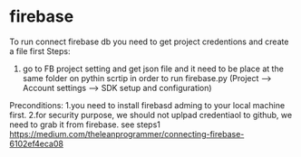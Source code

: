 # firebase

To run connect firebase db you need to get project credentions and create a file first
Steps: 
1. go to FB project setting and get json file and it need to be place at the same folder on pythin scrtip in order to run  firebase.py (Project --> Account settings --> SDK setup and configuration)

   
Preconditions:
1.you need to install firebasd adming to your local machine first.
2.for security purpose, we should not uplpad credentiaol to github, we need to grab it from firebase. see steps1 
https://medium.com/theleanprogrammer/connecting-firebase-6102ef4eca08
